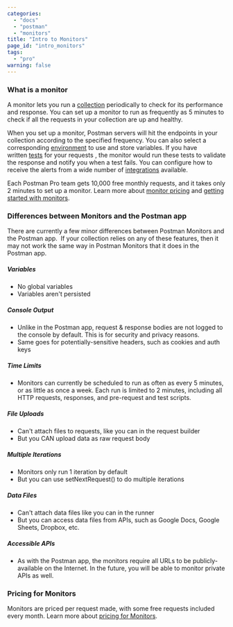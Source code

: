 ```yaml
---
categories: 
  - "docs"
  - "postman"
  - "monitors"
title: "Intro to Monitors"
page_id: "intro_monitors"
tags: 
  - "pro"
warning: false
---
```


### What is a monitor

A monitor lets you run a [collection](/docs/postman/collections/creating_collections) periodically to check for its performance and response. You can set up a monitor to run as frequently as 5 minutes to check if all the requests in your collection are up and healthy. 

When you set up a monitor, Postman servers will hit the endpoints in your collection according to the specified frequency. You can also select a corresponding [environment](/docs/postman/environments_and_globals/manage_environments) to use and store variables. If you have written [tests](/docs/postman/scripts/test_scripts) for your requests , the monitor would run these tests to validate the response and notify you when a test fails. You can configure how to receive the alerts from a wide number of [integrations](/docs/pro/integrations/intro_integrations) available.

Each Postman Pro team gets 10,000 free monthly requests, and it takes only 2 minutes to set up a monitor. Learn more about [monitor pricing](/docs/postman/monitors/pricing_monitors) and [getting started with monitors](/docs/postman/monitors/setting_up_monitor).

### Differences between Monitors and the Postman app

There are currently a few minor differences between Postman Monitors and the Postman app.  If your collection relies on any of these features, then it may not work the same way in Postman Monitors that it does in the Postman app.

##### **Variables**

   *   No global variables
   *   Variables aren't persisted

##### **Console Output**

   *   Unlike in the Postman app, request & response bodies are not logged to the console by default. This is for security and privacy reasons.
   *   Same goes for potentially-sensitive headers, such as cookies and auth keys

##### **Time Limits**

   *   Monitors can currently be scheduled to run as often as every 5 minutes, or as little as once a week. Each run is limited to 2 minutes, including all HTTP requests, responses, and pre-request and test scripts.

##### **File Uploads**

   *   Can't attach files to requests, like you can in the request builder
   *   But you CAN upload data as raw request body

##### **Multiple Iterations**

   *   Monitors only run 1 iteration by default
   *   But you can use setNextRequest() to do multiple iterations

##### **Data Files**

   *   Can't attach data files like you can in the runner
   *   But you can access data files from APIs, such as Google Docs, Google Sheets, Dropbox, etc.

##### **Accessible APIs**

   *   As with the Postman app, the monitors require all URLs to be publicly-available on the Internet. In the future, you will be able to monitor private APIs as well.

### Pricing for Monitors

Monitors are priced per request made, with some free requests included every month. Learn more about [pricing for Monitors](/docs/postman/monitors/pricing_monitors).
